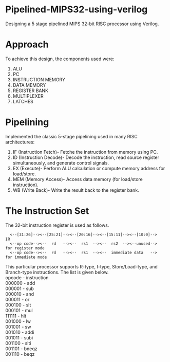 # Pipelined-MIPS32-using-verilog
Designing a 5 stage pipelined MIPS 32-bit RISC processor using Verilog.  
# Approach
To achieve this design, the components used were:
1. ALU
2. PC
3. INSTRUCTION MEMORY
4. DATA MEMORY
5. REGISTER BANK
6. MULTIPLEXER
7. LATCHES 
# Pipelining
Implemented the classic 5-stage pipelining used in many RISC architectures:
1. IF (Instruction Fetch)- Fetche the instruction from memory using PC.
2. ID (Instruction Decode)- Decode the instruction, read source register simultaneously, and generate control signals.
3. EX (Execute)- Perform ALU calculation or compute memory address for load/store.
4. MEM (Memory Access)- Access data memory (for load/store instruction).
5. WB (Write Back)- Write the result back to the register bank.
# The Instruction Set
The 32-bit instruction register is used as follows.  

      <--[31:26]--><--[25:21]--><--[20:16]--><--[15:11]--><--[10:0]-->     IR 
      <--op code--><--  rd   --><--  rs1  --><--  rs2  --><--unused-->     for register mode  
      <--op code--><--  rd   --><--  rs1  --><--  immediate data   -->     for immediate mode  
      
This particular processor supports R-type, I-type, Store/Load-type, and Branch-type instructions. The list is given below.  
opcode    -    instruction  
000000    -      add  
000001    -      sub  
000010    -      and   
000011    -      or  
000100    -      slt  
000101    -      mul  
111111    -      hlt  
001000    -      lw   
001001    -      sw  
001010    -      addi  
001011    -      subi  
001100    -      slti  
001101    -      bneqz  
001110    -      beqz  
  
